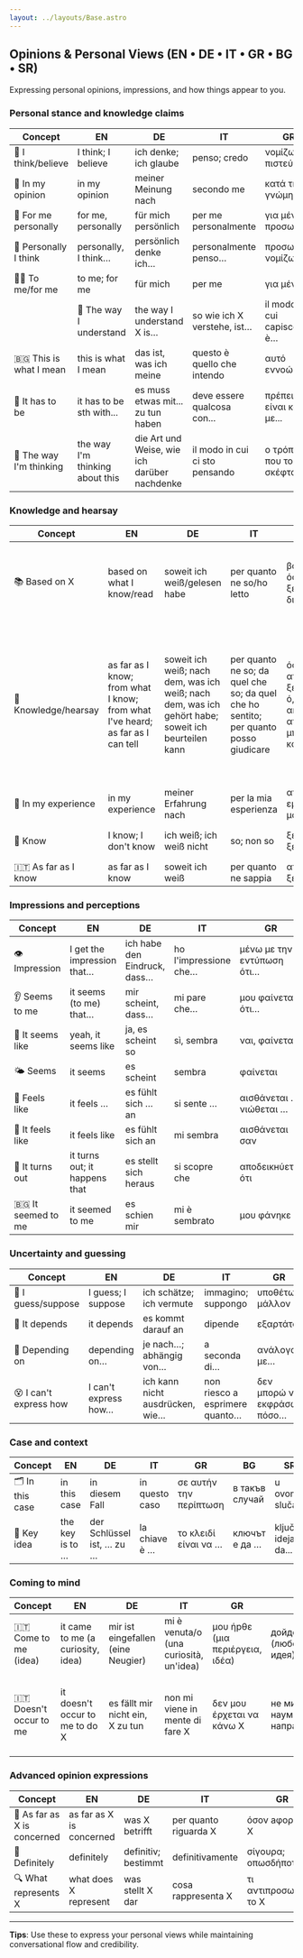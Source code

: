 ```yaml
---
layout: ../layouts/Base.astro
---
```

## Opinions & Personal Views (EN • DE • IT • GR • BG • SR)

Expressing personal opinions, impressions, and how things appear to you.

### Personal stance and knowledge claims
| Concept | EN | DE | IT | GR | BG | SR |
|---|---|---|---|---|---|---|
| 🧠 I think/believe | I think; I believe | ich denke; ich glaube | penso; credo | νομίζω; πιστεύω | мисля; вярвам | mislim; verujem |
| 💭 In my opinion | in my opinion | meiner Meinung nach | secondo me | κατά τη γνώμη μου | според мен | po mom mišljenju |
| 👤 For me personally | for me, personally | für mich persönlich | per me personalmente | για μένα προσωπικά | за мен лично | za mene lično |
| 📌 Personally I think | personally, I think… | persönlich denke ich… | personalmente penso… | προσωπικά νομίζω… | лично мисля… | lično mislim… |
| 🤷‍♂️ To me/for me | to me; for me | für mich | per me | για μένα | за мен | za mene |
| | 🧠 The way I understand | the way I understand X is… | so wie ich X verstehe, ist… | il modo in cui capisco X è… | όπως καταλαβαίνω το X είναι… | както разбирам X е… | kako ja razumem X je... |
| 🇧🇬 This is what I mean | this is what I mean | das ist, was ich meine | questo è quello che intendo | αυτό εννοώ | това имам предвид | to je ono što mislim |
| 🤔 It has to be | it has to be sth with... | es muss etwas mit... zu tun haben | deve essere qualcosa con... | πρέπει να είναι κάτι με... | трябва да е нещо с... | mora da je nešto u vezi sa... |
| 🤔 The way I'm thinking | the way I'm thinking about this | die Art und Weise, wie ich darüber nachdenke | il modo in cui ci sto pensando | ο τρόπος που το σκέφτομαι | начинът, по който мисля за това | način na koji razmišljam o ovome |

### Knowledge and hearsay  
| Concept | EN | DE | IT | GR | BG | SR |
|---|---|---|---|---|---|---|
| 📚 Based on X | based on what I know/read | soweit ich weiß/gelesen habe | per quanto ne so/ho letto | βάσει όσων ξέρω/έχω διαβάσει | доколкото знам/съм чел | na osnovu onoga što znam/čitao sam |
| 🔎 Knowledge/hearsay | as far as I know; from what I know; from what I've heard; as far as I can tell | soweit ich weiß; nach dem, was ich weiß; nach dem, was ich gehört habe; soweit ich beurteilen kann | per quanto ne so; da quel che so; da quel che ho sentito; per quanto posso giudicare | όσο ξέρω; από ό,τι ξέρω; από ό,τι έχω ακούσει; απ' όσο μπορώ να καταλάβω | доколкото знам; от това, което знам; от това, което съм чул; доколкото мога да преценя | koliko ja znam; po onome što znam; po onome što sam čuo; koliko mogu da kažem |
| 📏 In my experience | in my experience | meiner Erfahrung nach | per la mia esperienza | από την εμπειρία μου | според моя опит | po mom iskustvu |
| 🧠 Know | I know; I don't know | ich weiß; ich weiß nicht | so; non so | ξέρω; δεν ξέρω | знам; не знам | znam; ne znam |
| 🇮🇹 As far as I know | as far as I know | soweit ich weiß | per quanto ne sappia | απ' όσο ξέρω | доколкото знам | koliko ja znam |

### Impressions and perceptions
| Concept | EN | DE | IT | GR | BG | SR |
|---|---|---|---|---|---|---|
| 👁️ Impression | I get the impression that… | ich habe den Eindruck, dass… | ho l'impressione che… | μένω με την εντύπωση ότι… | оставам с впечатлението, че… | stičem utisak da... |
| 👂 Seems to me | it seems (to me) that… | mir scheint, dass… | mi pare che… | μου φαίνεται ότι… | ми се струва, че… | čini mi se da... |
| 🤔 It seems like | yeah, it seems like | ja, es scheint so | sì, sembra | ναι, φαίνεται | да, изглежда така | da, čini se tako |
| 🌤️ Seems | it seems | es scheint | sembra | φαίνεται | изглежда | čini se |
| 🫥 Feels like | it feels … | es fühlt sich … an | si sente … | αισθάνεται …; νιώθεται … | усеща се … | oseća se... |
| 💭 It feels like | it feels like | es fühlt sich an | mi sembra | αισθάνεται σαν | усеща се като | osećaj je kao |
| 🎲 It turns out | it turns out; it happens that | es stellt sich heraus | si scopre che | αποδεικнύεται ότι | оказва се че | ispada; dešava se da |
| 🇧🇬 It seemed to me | it seemed to me | es schien mir | mi è sembrato | μου φάνηκε | видя ми се/вижда ми се | učinilo mi se |

### Uncertainty and guessing
| Concept | EN | DE | IT | GR | BG | SR |
|---|---|---|---|---|---|---|
| 🤔 I guess/suppose | I guess; I suppose | ich schätze; ich vermute | immagino; suppongo | υποθέτω; μάλλον | предполагам; май | valjda; pretpostavljam |
| 🤷 It depends | it depends | es kommt darauf an | dipende | εξαρτάται | зависи | zavisi |
| 🎯 Depending on | depending on… | je nach…; abhängig von… | a seconda di… | ανάλογα με… | в зависимост от… | u zavisnosti od... |
| 😵 I can't express how | I can't express how… | ich kann nicht ausdrücken, wie… | non riesco a esprimere quanto… | δεν μπορώ να εκφράσω πόσο… | не мога да изразя колко… | ne mogu da izrazim koliko... |

### Case and context
| Concept | EN | DE | IT | GR | BG | SR |
|---|---|---|---|---|---|---|
| 🗂️ In this case | in this case | in diesem Fall | in questo caso | σε αυτήν την περίπτωση | в такъв случай | u ovom slučaju |
| 🔑 Key idea | the key is to … | der Schlüssel ist, … zu … | la chiave è … | το κλειδί είναι να … | ключът е да … | ključna ideja je da... |

### Coming to mind
| Concept | EN | DE | IT | GR | BG | SR |
|---|---|---|---|---|---|---|
| 🇮🇹 Come to me (idea) | it came to me (a curiosity, idea) | mir ist eingefallen (eine Neugier) | mi è venuta/o (una curiosità, un'idea) | μου ήрθε (μια περιέργεια, ιδέα) | дойде ми (любопитство, идея) | sinulo mi je (ideja) |
| 🇮🇹 Doesn't occur to me | it doesn't occur to me to do X | es fällt mir nicht ein, X zu tun | non mi viene in mente di fare X | δεν μου έρχεται να κάνω X | не ми идва наум да направя X | ne pada mi na pamet da uradim X |

### Advanced opinion expressions  
| Concept | EN | DE | IT | GR | BG | SR |
|---|---|---|---|---|---|---|
| 🧠 As far as X is concerned | as far as X is concerned | was X betrifft | per quanto riguarda X | όσον аφορά το X | що се отнася до X | što se tiče X |
| 💯 Definitely | definitely | definitiv; bestimmt | definitivamente | σίγουρα; οπωσδήποτε | определено | definitivno; sigurno |
| 🔍 What represents X | what does X represent | was stellt X dar | cosa rappresenta X | τι αντιπροσωπεύει το X | какво представлява X | šta predstavlja X |

---
**Tips**: Use these to express your personal views while maintaining conversational flow and credibility.